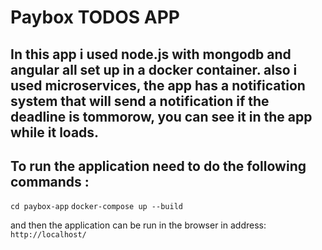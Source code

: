 # Paybox TODOS APP

## In this app i used node.js with mongodb and angular all set up in a docker container. also i used microservices, the app has a notification system that will send a notification if the deadline is tommorow, you can see it in the app while it loads.
## To run the application need to do the following commands : 
`cd paybox-app`
`docker-compose up --build`

and then the application can be run in the browser in address: 
`http://localhost/`
